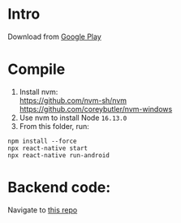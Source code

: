 # Intro
Download from [Google Play](https://play.google.com/store/apps/details?id=com.act4charity)

# Compile
1. Install nvm:   
https://github.com/nvm-sh/nvm   
https://github.com/coreybutler/nvm-windows
2. Use nvm to install Node `16.13.0`
3. From this folder, run: 
```
npm install --force   
npx react-native start   
npx react-native run-android
```

# Backend code:
Navigate to [this repo](https://github.com/miamor/act4charity_backend)
